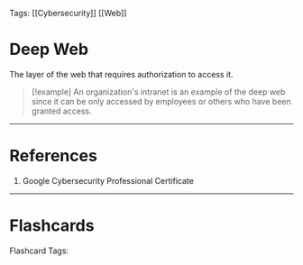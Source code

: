 Tags: [[Cybersecurity]] [[Web]]

# Deep Web

The layer of the web that requires authorization to access it.

> [!example] An organization's intranet is an example of the deep web since it can be only accessed by employees or others who have been granted access.

---

# References

1. Google Cybersecurity Professional Certificate

---

# Flashcards

Flashcard Tags: 